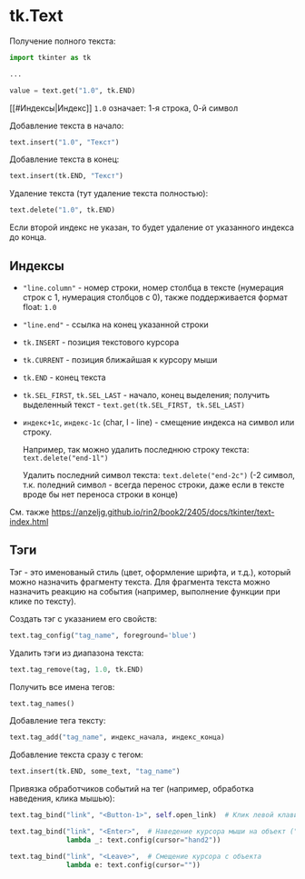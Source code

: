 # tk.Text
Получение полного текста:

```python
import tkinter as tk

...

value = text.get("1.0", tk.END)
```

[[#Индексы|Индекс]] `1.0` означает: 1-я строка, 0-й символ

Добавление текста в начало:

```python
text.insert("1.0", "Текст")
```

Добавление текста в конец:
```python
text.insert(tk.END, "Текст")
```

Удаление текста (тут удаление текста полностью):
```python
text.delete("1.0", tk.END)
```

Если второй индекс не указан, то будет удаление от указанного индекса до конца.

## Индексы
- `"line.column"` - номер строки, номер столбца в тексте (нумерация строк с 1, нумерация столбцов с 0), также поддерживается формат float: `1.0`
- `"line.end"` - ссылка на конец указанной строки
- `tk.INSERT` - позиция текстового курсора
- `tk.CURRENT` - позиция ближайшая к курсору мыши
- `tk.END` - конец текста
- `tk.SEL_FIRST`, `tk.SEL_LAST` - начало, конец выделения;
	получить выделенный текст - `text.get(tk.SEL_FIRST, tk.SEL_LAST)`
- `индекс+1c`, `индекс-1c` (char, l - line) - смещение индекса на символ или строку.
  
  Например, так можно удалить последнюю строку текста: `text.delete("end-1l")`
  
  Удалить последний символ текста: `text.delete("end-2c")` (-2 символ, т.к. поледний символ - всегда перенос строки, даже если в тексте вроде бы нет переноса строки в конце)

См. также https://anzeljg.github.io/rin2/book2/2405/docs/tkinter/text-index.html

## Тэги

Тэг - это именованый стиль (цвет, оформление шрифта, и т.д.), который можно назначить фрагменту текста. Для фрагмента текста можно назначить реакцию на события (например, выполнение функции при клике по тексту).

Создать тэг с указанием его свойств:
```python
text.tag_config("tag_name", foreground='blue')
```

Удалить тэги из диапазона текста:
```python
text.tag_remove(tag, 1.0, tk.END)
```

Получить все имена тегов:
```python
text.tag_names()
```

Добавление тега тексту:
```python
text.tag_add("tag_name", индекс_начала, индекс_конца)
```

Добавление текста сразу с тегом:
```python
text.insert(tk.END, some_text, "tag_name")
```

Привязка обработчиков событий на тег (например, обработка наведения, клика мышью):
```python
text.tag_bind("link", "<Button-1>", self.open_link)  # Клик левой клавишей мыши

text.tag_bind("link", "<Enter>",  # Наведение курсора мыши на объект ("hower")
              lambda _: text.config(cursor="hand2"))

text.tag_bind("link", "<Leave>",  # Смещение курсора с объекта 
              lambda e: text.config(cursor=""))
```
